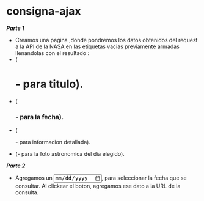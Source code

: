 # consigna-ajax
***Parte 1***
- Creamos una pagina ,donde pondremos los datos obtenidos del request a la API de la NASA en las etiquetas vacias previamente armadas llenandolas con el resultado :
- (<h1>- para titulo).
- (<h3>- para la fecha).
- (<p>- para informacion detallada).
- (<img>- para la foto astronomica del dia elegido).

***Parte 2***
- Agregamos un <input type="date">, para seleccionar la fecha que se consultar. Al clickear el boton, agregamos ese dato a la URL de la consulta.
